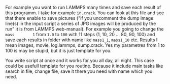 For example you want to run LAMMPS many times and save each result of this programm.
I take for example `in.crack`. You can look at this file and see that there enable to save pictures 
("If you uncomment the dump image line(s) in the input script a series of JPG images will be produced by the run" 
it is from LAMMPS web-manual). For example you going to change the `mass		1` from `1.0` to `100` with 11 steps 
(1, 10, 20 ... 80, 90, 100) and save each results in folder with name like `mass1_1`, `mass1_10` etc. Results I mean 
images, movie, log.lammps, dump.crack. Yes my parametres from 1 to 100 is may be stupid, but it is just template for you.

You write script at once and it works for you all day, all night. This case could be usefull template for you routine. 
Because it include main tasks like search in file, change file, save it there you need with name which you need.
